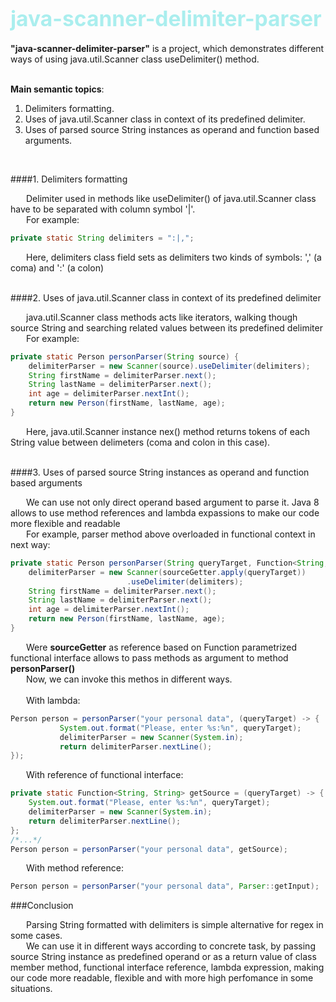 <strong style="color:#AAEEEE;font-size: 120%;">java-scanner-delimiter-parser</strong>
=====================================================================================

<strong>"java-scanner-delimiter-parser"</strong> is a project, 
which demonstrates different ways of using java.util.Scanner class useDelimiter() method.  
<br>

<strong>Main semantic topics</strong>:
1. Delimiters formatting.
2. Uses of java.util.Scanner class in context of its predefined delimiter.
3. Uses of parsed source String instances as operand and function based arguments.  
<br>

####1. Delimiters formatting  
<div style="text-indent:25px;">Delimiter used in methods like useDelimiter() of java.util.Scanner class have to be separated 
with column symbol '|'.</div>
<div style="text-indent:25px;">For example:</div>

```java
private static String delimiters = ":|,";
```

<div style="text-indent:25px;">Here, delimiters class field sets as delimiters two kinds of symbols: 
',' (a coma) and ':' (a colon)</div><br>

####2. Uses of java.util.Scanner class in context of its predefined delimiter  
<div style="text-indent:25px;">java.util.Scanner class methods acts like iterators, 
walking though source String and searching related values between its predefined delimiter</div>
<div style="text-indent:25px;">For example:</div>

```java
private static Person personParser(String source) {
    delimiterParser = new Scanner(source).useDelimiter(delimiters);
    String firstName = delimiterParser.next();
    String lastName = delimiterParser.next();
    int age = delimiterParser.nextInt();
    return new Person(firstName, lastName, age);
}
```

<div style="text-indent:25px;">Here, java.util.Scanner instance nex() method returns tokens of
each String value between delimeters (coma and colon in this case).</div><br>

####3. Uses of parsed source String instances as operand and function based arguments  
<div style="text-indent:25px;">We can use not only direct operand based argument to parse it.
Java 8 allows to use method references and lambda expassions to make our code more flexible and 
readable</div>
<div style="text-indent:25px;">For example, parser method above overloaded in functional context 
in next way:</div>

```java
private static Person personParser(String queryTarget, Function<String, String> sourceGetter) {
    delimiterParser = new Scanner(sourceGetter.apply(queryTarget))
                          .useDelimiter(delimiters);
    String firstName = delimiterParser.next();
    String lastName = delimiterParser.next();
    int age = delimiterParser.nextInt();
    return new Person(firstName, lastName, age);
}
```

<div style="text-indent:25px;">Were <strong>sourceGetter</strong> as reference based on 
Function<String, String> parametrized functional interface allows to pass methods as argument
to method <strong>personParser()</strong></div>

<div style="text-indent:25px;">Now, we can invoke this methos in different ways.</div><br>

<div style="text-indent:25px;">With lambda:</div>

```java
Person person = personParser("your personal data", (queryTarget) -> {
           System.out.format("Please, enter %s:%n", queryTarget);
           delimiterParser = new Scanner(System.in);
           return delimiterParser.nextLine();
});
```
<div style="text-indent:25px;">With reference of functional interface:</div>

```java
private static Function<String, String> getSource = (queryTarget) -> {
    System.out.format("Please, enter %s:%n", queryTarget);
    delimiterParser = new Scanner(System.in);
    return delimiterParser.nextLine();
};
/*...*/
Person person = personParser("your personal data", getSource);
```

<div style="text-indent:25px;">With method reference:</div>

```java
Person person = personParser("your personal data", Parser::getInput);
```

###Conclusion

<div style="text-indent:25px;">Parsing String formatted with delimiters is simple alternative 
for regex in some cases.</div>
<div style="text-indent:25px;">We can use it in different ways according to concrete task, 
by passing source String instance as predefined operand or as a return value of class member method, 
functional interface reference, lambda expression, making our code more readable, flexible and
with more high perfomance in some situations.</div>